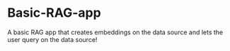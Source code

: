 # Basic-RAG-app
A basic RAG app that creates embeddings on the data source and lets the user query on the data source!
